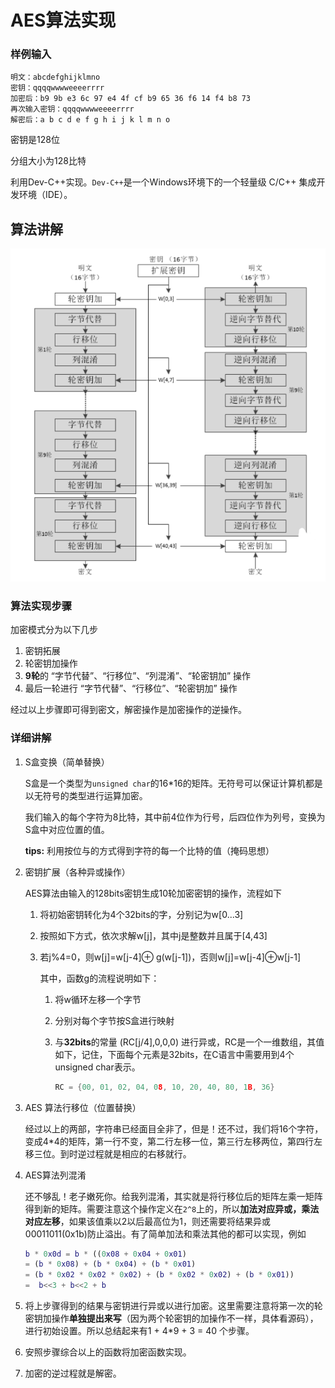 # AES算法实现
### 样例输入

```
明文：abcdefghijklmno
密钥：qqqqwwwweeeerrrr
加密后：b9 9b e3 6c 97 e4 4f cf b9 65 36 f6 14 f4 b8 73
再次输入密钥：qqqqwwwweeeerrrr
解密后：a b c d e f g h i j k l m n o
```
密钥是128位

分组大小为128比特

利用Dev-C++实现。`Dev-C++`是一个Windows环境下的一个轻量级 C/C++ 集成开发环境（IDE）。

## 算法讲解

![AES](/aes.png)

### 算法实现步骤

加密模式分为以下几步

1. 密钥拓展
2. 轮密钥加操作
3. **9轮**的  “字节代替”、“行移位”、“列混淆”、“轮密钥加” 操作
4. 最后一轮进行 “字节代替”、“行移位”、“轮密钥加” 操作

经过以上步骤即可得到密文，解密操作是加密操作的逆操作。

### 详细讲解

1. S盒变换（简单替换）

   S盒是一个类型为`unsigned char`的16*16的矩阵。无符号可以保证计算机都是以无符号的类型进行运算加密。

   我们输入的每个字符为8比特，其中前4位作为行号，后四位作为列号，变换为S盒中对应位置的值。

   **tips:** 利用按位与的方式得到字符的每一个比特的值（掩码思想）

2. 密钥扩展（各种异或操作）

   AES算法由输入的128bits密钥生成10轮加密密钥的操作，流程如下

   1. 将初始密钥转化为4个32bits的字，分别记为w[0...3]

   2. 按照如下方式，依次求解w[j]，其中j是整数并且属于[4,43]

   3. 若j%4=0，则w[j]=w[j-4]⊕ g(w[j-1])，否则w[j]=w[j-4]⊕w[j-1]

      其中，函数g的流程说明如下：

      1. 将w循环左移一个字节

      2. 分别对每个字节按S盒进行映射

      3. 与**32bits**的常量 (RC[j/4],0,0,0) 进行异或，RC是一个一维数组，其值如下，记住，下面每个元素是32bits，在C语言中需要用到4个unsigned char表示。

         ``` c
         RC = {00, 01, 02, 04, 08, 10, 20, 40, 80, 1B, 36}
         ```

3. AES 算法行移位（位置替换）

   经过以上的两部，字符串已经面目全非了，但是！还不过，我们将16个字符，变成4*4的矩阵，第一行不变，第二行左移一位，第三行左移两位，第四行左移三位。到时逆过程就是相应的右移就行。                             

4. AES算法列混淆

   还不够乱！老子嫩死你。给我列混淆，其实就是将行移位后的矩阵左乘一矩阵得到新的矩阵。需要注意这个操作定义在`2^8`上的，所以**加法对应异或，乘法对应左移**，如果该值乘以2以后最高位为1，则还需要将结果异或00011011(0x1b)防止溢出。有了简单加法和乘法其他的都可以实现，例如

   ``` matlab
   b * 0x0d = b * ((0x08 + 0x04 + 0x01) 
   = (b * 0x08) + (b * 0x04) + (b * 0x01) 
   = (b * 0x02 * 0x02 * 0x02) + (b * 0x02 * 0x02) + (b * 0x01))
   =  b<<3 + b<<2 + b
   ```

5. 将上步骤得到的结果与密钥进行异或以进行加密。这里需要注意将第一次的轮密钥加操作**单独提出来写**（因为两个轮密钥的加操作不一样，具体看源码），进行初始设置。所以总结起来有1 + 4*9 + 3  = 40 个步骤。

6. 安照步骤综合以上的函数将加密函数实现。

7. 加密的逆过程就是解密。



